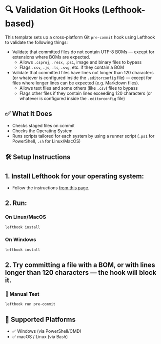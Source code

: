 # 🔍 Validation Git Hooks (Lefthook-based)

This template sets up a cross-platform Git `pre-commit` hook using Lefthook to validate the following things:

- Validate that committed files do not contain UTF-8 BOMs — except for extensions where BOMs are expected.
  - Allows `.csproj`, `.resx`, `.ps1`, image and binary files to bypass
  - Flags `.csv`, `.js`, `.ts`, `.svg`, etc. if they contain a BOM
- Validate that committed files have lines not longer than 120 characters (or whatever is configured inside the `.editorconfig` file) — except for files where longer lines can be expected (e.g. Markdown files).
  - Allows text files and some others (like `.csv`) files to bypass
  - Flags other files if they contain lines exceeding 120 characters (or whatever is configured inside the `.editorconfig` file)

## ✅ What It Does

- Checks staged files on commit
- Checks the Operating System
- Runs scripts tailored for each system by using a runner script (`.ps1` for PowerShell, `.sh` for Linux/MacOS)

## 🛠️ Setup Instructions

## 1. Install Lefthook for your operating system:

- Follow the instructions [from this page](https://lefthook.dev/installation/index.html).

## 2. Run:

### On Linux/MacOS

   ```bash
   lefthook install
   ```

### On Windows

   ```PowerShell
   lefthook install
   ```

## 2. Try committing a file with a BOM, or with lines longer than 120 characters — the hook will block it.

### 🧪 Manual Test
```bash
lefthook run pre-commit
```

## 👷 Supported Platforms
- ✅ Windows (via PowerShell/CMD)
- ✅ macOS / Linux (via Bash)

